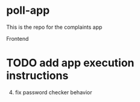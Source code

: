 # poll-app

This is the repo for the complaints app 

Frontend 

# TODO  add app execution instructions
4. fix password checker behavior